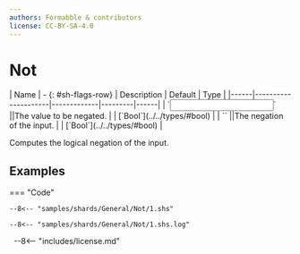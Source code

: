 ```yaml
---
authors: Formabble & contributors
license: CC-BY-SA-4.0
---
```



# Not

<div class="sh-parameters" markdown="1">
| Name | - {: #sh-flags-row} | Description | Default | Type |
|------|---------------------|-------------|---------|------|
| `<input>` ||The value to be negated. | | [`Bool`](../../types/#bool) |
| `<output>` ||The negation of the input. | | [`Bool`](../../types/#bool) |

</div>

Computes the logical negation of the input.

## Examples

=== "Code"

  ```x86asm linenums="1"
  --8<-- "samples/shards/General/Not/1.shs"
  ```

  ```
  --8<-- "samples/shards/General/Not/1.shs.log"
  ```
&nbsp;
--8<-- "includes/license.md"

